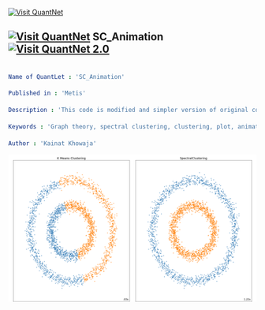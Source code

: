 [<img src="https://github.com/QuantLet/Styleguide-and-FAQ/blob/master/pictures/banner.png" width="888" alt="Visit QuantNet">](http://quantlet.de/)

## [<img src="https://github.com/QuantLet/Styleguide-and-FAQ/blob/master/pictures/qloqo.png" alt="Visit QuantNet">](http://quantlet.de/) **SC_Animation** [<img src="https://github.com/QuantLet/Styleguide-and-FAQ/blob/master/pictures/QN2.png" width="60" alt="Visit QuantNet 2.0">](http://quantlet.de/)

```yaml

Name of QuantLet : 'SC_Animation'

Published in : 'Metis' 

Description : 'This code is modified and simpler version of original code available on scikit learn python library. The codes creates a dataset of noisy circles and performs clustering using K-means and SC'

Keywords : 'Graph theory, spectral clustering, clustering, plot, animation, laplacian, graph, eigenvalues, K means, noisy circles, scikit learn'

Author : 'Kainat Khowaja'
```

![Picture1](comparision.png)